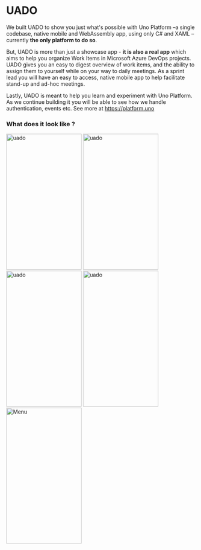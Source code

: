 # UADO

We built UADO to show you just what's possible with Uno Platform –a single codebase, native mobile and WebAssembly app, using only C# and XAML – currently **the only platform to do so**. 

But, UADO is more than just a showcase app - **it is also a real app** which aims to help you organize Work Items in Microsoft Azure DevOps projects. UADO gives you an easy to digest overview of work items, and the ability to assign them to yourself while on your way to daily meetings. As a sprint lead you will have an easy to access, native mobile app to help facilitate stand-up and ad-hoc meetings. 

Lastly, UADO is meant to help you learn and experiment with Uno Platform. As we continue building it you will be able to see how we handle authentication, events etc. See more at 
https://platform.uno

### What does it look like ? 


<p>
<img src ="https://user-images.githubusercontent.com/15191066/65893490-06b9d980-e376-11e9-8bdd-ff809d5330a8.png" title="Organizations" alt="uado" width="200" height="360" />
  <img src ="https://user-images.githubusercontent.com/15191066/65893491-06b9d980-e376-11e9-97fd-fb8f0b0b63ec.png" title="Projects" alt="uado" width="200" height="360" />
  <img src ="https://user-images.githubusercontent.com/15191066/65893495-06b9d980-e376-11e9-93f5-c874bb1d2a8e.png" title="Project detail" alt="uado" width="200" height="360" />
  <img src ="https://user-images.githubusercontent.com/15191066/65893496-06b9d980-e376-11e9-8a13-8b6dbc6babb1.png" title="Work item" alt="uado" width="200" height="360" />
  <img src ="https://user-images.githubusercontent.com/15191066/65893494-06b9d980-e376-11e9-9acc-7f19ad776885.png" alt="Menu" width="200" height="360" />
</p>

 





